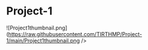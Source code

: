 # Project-1

![Project1thumbnail.png](https://raw.githubusercontent.com/TIRTHMP/Project-1/main/Project1thumbnail.png />
